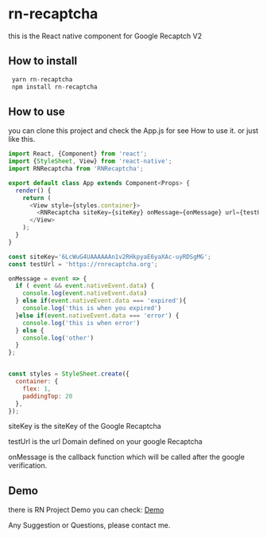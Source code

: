 # rn-recaptcha
this is the React native component for Google Recaptch V2

## How to install
```js
 yarn rn-recaptcha
 npm install rn-recaptcha
```
## How to use 
you can clone this project and check the App.js for see How to use it. 
or just like this.

```js
import React, {Component} from 'react';
import {StyleSheet, View} from 'react-native';
import RNRecaptcha from 'RNRecaptcha';

export default class App extends Component<Props> {
  render() {
    return (
      <View style={styles.container}>
        <RNRecaptcha siteKey={siteKey} onMessage={onMessage} url={testUrl}/>
      </View>
    );
  }
}

const siteKey='6LcWuG4UAAAAAAn1v2RHkpyaE6yaXAc-uyRDSgMG';
const testUrl = 'https://rnrecaptcha.org';

onMessage = event => {
  if ( event && event.nativeEvent.data) {
    console.log(event.nativeEvent.data)
  } else if(event.nativeEvent.data === 'expired'){
    console.log('this is when you expired')
  }else if(event.nativeEvent.data === 'error') {
    console.log('this is when error')
  } else {
    console.log('other')
  }
};


const styles = StyleSheet.create({
  container: {
    flex: 1,
    paddingTop: 20
  },
});
```

siteKey is the siteKey of the Google Recaptcha

testUrl is the url Domain defined on your google Recaptcha

onMessage is the callback function which will be called after the google verification.

## Demo
there is RN Project Demo you can check:
[Demo](https://github.com/aaronisme/RNRecaptchaDemo)

Any Suggestion or Questions, please contact me.